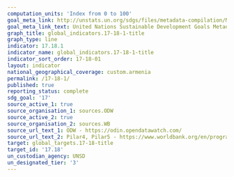 ```yaml
---
computation_units: 'Index from 0 to 100'
goal_meta_link: http://unstats.un.org/sdgs/files/metadata-compilation/Metadata-Goal-17.pdf
goal_meta_link_text: United Nations Sustainable Development Goals Metadata (pdf 468kB)
graph_title: global_indicators.17-18-1-title
graph_type: line
indicator: 17.18.1
indicator_name: global_indicators.17-18-1-title
indicator_sort_order: 17-18-01
layout: indicator
national_geographical_coverage: custom.armenia
permalink: /17-18-1/
published: true
reporting_status: complete
sdg_goal: '17'
source_active_1: true
source_organisation_1: sources.ODW
source_active_2: true
source_organisation_2: sources.WB
source_url_text_1: ODW - https://odin.opendatawatch.com/
source_url_text_2: Pilar4, Pilar5 - https://www.worldbank.org/en/programs/statistical-performance-indicators/explore-data#2
target: global_targets.17-18-title
target_id: '17.18'
un_custodian_agency: UNSD
un_designated_tier: '3'
---
```


